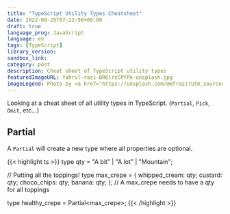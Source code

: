 ```yaml
---
title: "TypeScript Utility Types Cheatsheet"
date: 2022-09-25T07:22:56+09:00
draft: true
language_prog: JavaScript
language: en
tags: [TypeScript]
library_version:
sandbox_link:
category: post
description: Cheat sheet of TypeScript utility types
featuredImageURL: fahrul-razi-BR6lrzCPYPk-unsplash.jpg
imageLegend: Photo by <a href="https://unsplash.com/@mfrazi?utm_source=unsplash&utm_medium=referral&utm_content=creditCopyText">Fahrul Razi</a> on <a href="https://unsplash.com/photos/BR6lrzCPYPk?utm_source=unsplash&utm_medium=referral&utm_content=creditCopyText">Unsplash</a>
---
```


Looking at a cheat sheet of all utility types in TypeScript. (`Partial`, `Pick`, `Omit`, etc...)

<!--more-->

## Partial

A `Partial` will create a new type where all properties are optional.

{{< highlight ts >}}
type qty = "A bit" | "A lot" | "Mountain";

// Putting all the toppings!
type max_crepe = {
whipped_cream: qty;
custard: qty;
choco_chips: qty;
banana: qty;
};
// A max_crepe needs to have a qty for all toppings

type healthy_crepe = Partial<max_crepe>;
{{< /highlight >}}
